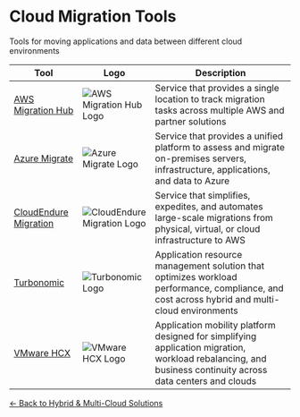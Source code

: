 # Cloud Migration Tools

Tools for moving applications and data between different cloud environments

| Tool | Logo | Description |
|------|------|-------------|
| [AWS Migration Hub](https://aws.amazon.com/migration-hub/) | ![AWS Migration Hub Logo](/logos/cloud/hybrid-cloud/aws-migration-hub.png) | Service that provides a single location to track migration tasks across multiple AWS and partner solutions |
| [Azure Migrate](https://azure.microsoft.com/en-us/services/azure-migrate/) | ![Azure Migrate Logo](/logos/cloud/hybrid-cloud/azure-migrate.png) | Service that provides a unified platform to assess and migrate on-premises servers, infrastructure, applications, and data to Azure |
| [CloudEndure Migration](https://aws.amazon.com/cloudendure-migration/) | ![CloudEndure Migration Logo](/logos/cloud/hybrid-cloud/cloud-endure.png) | Service that simplifies, expedites, and automates large-scale migrations from physical, virtual, or cloud infrastructure to AWS |
| [Turbonomic](https://www.turbonomic.com/) | ![Turbonomic Logo](/logos/cloud/hybrid-cloud/turbonomic.png) | Application resource management solution that optimizes workload performance, compliance, and cost across hybrid and multi-cloud environments |
| [VMware HCX](https://www.vmware.com/products/hcx.html) | ![VMware HCX Logo](/logos/cloud/hybrid-cloud/vmware-hcx.png) | Application mobility platform designed for simplifying application migration, workload rebalancing, and business continuity across data centers and clouds |

[← Back to Hybrid & Multi-Cloud Solutions](../)
